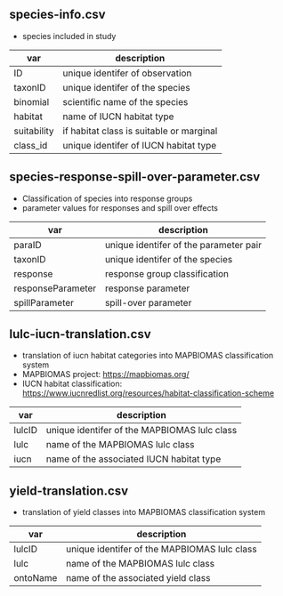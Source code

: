 ## species-info.csv
- species included in study

| var                | description     |
|--------------------|-----------------|
| ID                 | unique identifer of observation |
| taxonID            | unique identifer of the species  |
| binomial           | scientific name of the species |
| habitat            | name of IUCN habitat type |
| suitability        | if habitat class is suitable or marginal  |
| class_id           | unique identifer of IUCN habitat type |

## species-response-spill-over-parameter.csv
- Classification of species into response groups
- parameter values for responses and spill over effects

| var                | description     |
|--------------------|-----------------|
| paraID             | unique identifer of the parameter pair |
| taxonID            | unique identifer of the species  |
| response           | response group classification  |
| responseParameter  | response parameter |
| spillParameter     | spill-over parameter  |

## lulc-iucn-translation.csv
- translation of iucn habitat categories into MAPBIOMAS classification system
- MAPBIOMAS project: https://mapbiomas.org/
- IUCN habitat classification: https://www.iucnredlist.org/resources/habitat-classification-scheme

| var                | description     |
|--------------------|-----------------|
| lulcID             | unique identifer of the MAPBIOMAS lulc class  |
| lulc               | name of the MAPBIOMAS lulc class  |
| iucn               | name of the associated IUCN habitat type |

## yield-translation.csv
- translation of yield classes into MAPBIOMAS classification system

| var                | description     |
|--------------------|-----------------|
| lulcID             | unique identifer of the MAPBIOMAS lulc class  |
| lulc               | name of the MAPBIOMAS lulc class  |
| ontoName           | name of the associated yield class |

